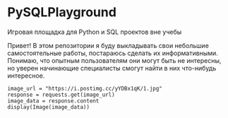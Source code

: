 # PySQLPlayground
Игровая площадка для Python и SQL проектов вне учебы

Привет! В этом репозитории я буду выкладывать свои небольшие самостоятельные работы, постараюсь сделать их информативными. Понимаю, что опытным пользователям они могут быть не интересны, но уверен начинающие специалисты смогут найти в них что-нибудь интересное.



    image_url = "https://i.postimg.cc/yYDBx1qK/1.jpg"
    response = requests.get(image_url)
    image_data = response.content
    display(Image(image_data))
